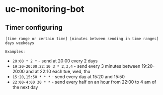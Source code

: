 # uc-monitoring-bot

## Timer configuring

 `[time range or certain time] [minutes between sending in time ranges] days weekdays`
 
 `Examples:`
 - `20:00 * 2 *` - send at 20:00 every 2 days
 - `19:20-20:00,22:10 3 * 2,3,4` - send every 3 minutes between 19:20-20:00 and at 22:10 each tue, wed, thu
 - `15:20,15:50 * * *` - send every day at 15:20 and 15:50
 - `22:00-4:00 30 * *` - send every half on an hour from 22:00 to 4 am of the next day
